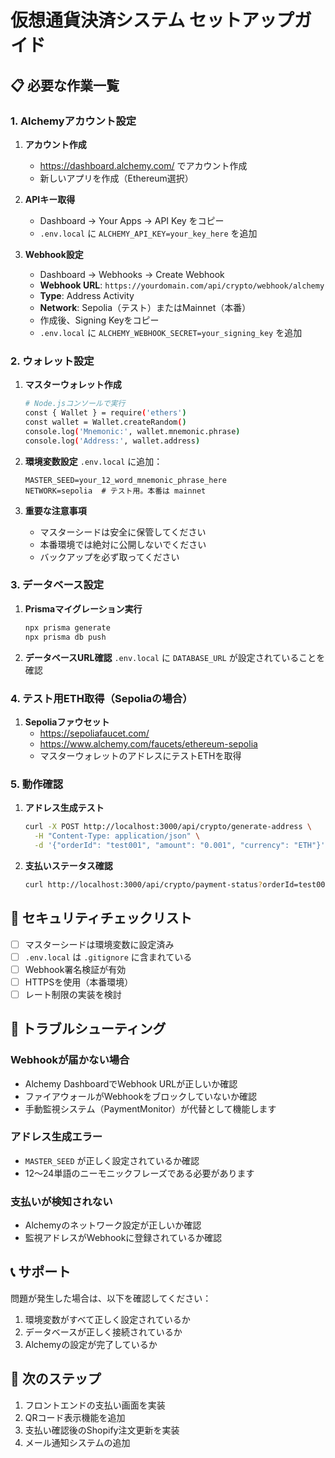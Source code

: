 # 仮想通貨決済システム セットアップガイド

## 📋 必要な作業一覧

### 1. Alchemyアカウント設定

1. **アカウント作成**
   - https://dashboard.alchemy.com/ でアカウント作成
   - 新しいアプリを作成（Ethereum選択）

2. **APIキー取得**
   - Dashboard → Your Apps → API Key をコピー
   - `.env.local` に `ALCHEMY_API_KEY=your_key_here` を追加

3. **Webhook設定**
   - Dashboard → Webhooks → Create Webhook
   - **Webhook URL**: `https://yourdomain.com/api/crypto/webhook/alchemy`
   - **Type**: Address Activity
   - **Network**: Sepolia（テスト）またはMainnet（本番）
   - 作成後、Signing Keyをコピー
   - `.env.local` に `ALCHEMY_WEBHOOK_SECRET=your_signing_key` を追加

### 2. ウォレット設定

1. **マスターウォレット作成**
   ```bash
   # Node.jsコンソールで実行
   const { Wallet } = require('ethers')
   const wallet = Wallet.createRandom()
   console.log('Mnemonic:', wallet.mnemonic.phrase)
   console.log('Address:', wallet.address)
   ```

2. **環境変数設定**
   `.env.local` に追加：
   ```
   MASTER_SEED=your_12_word_mnemonic_phrase_here
   NETWORK=sepolia  # テスト用。本番は mainnet
   ```

3. **重要な注意事項**
   - マスターシードは安全に保管してください
   - 本番環境では絶対に公開しないでください
   - バックアップを必ず取ってください

### 3. データベース設定

1. **Prismaマイグレーション実行**
   ```bash
   npx prisma generate
   npx prisma db push
   ```

2. **データベースURL確認**
   `.env.local` に `DATABASE_URL` が設定されていることを確認

### 4. テスト用ETH取得（Sepoliaの場合）

1. **Sepoliaファウセット**
   - https://sepoliafaucet.com/
   - https://www.alchemy.com/faucets/ethereum-sepolia
   - マスターウォレットのアドレスにテストETHを取得

### 5. 動作確認

1. **アドレス生成テスト**
   ```bash
   curl -X POST http://localhost:3000/api/crypto/generate-address \
     -H "Content-Type: application/json" \
     -d '{"orderId": "test001", "amount": "0.001", "currency": "ETH"}'
   ```

2. **支払いステータス確認**
   ```bash
   curl http://localhost:3000/api/crypto/payment-status?orderId=test001
   ```

## 🔐 セキュリティチェックリスト

- [ ] マスターシードは環境変数に設定済み
- [ ] `.env.local` は `.gitignore` に含まれている
- [ ] Webhook署名検証が有効
- [ ] HTTPSを使用（本番環境）
- [ ] レート制限の実装を検討

## 🚨 トラブルシューティング

### Webhookが届かない場合
- Alchemy DashboardでWebhook URLが正しいか確認
- ファイアウォールがWebhookをブロックしていないか確認
- 手動監視システム（PaymentMonitor）が代替として機能します

### アドレス生成エラー
- `MASTER_SEED` が正しく設定されているか確認
- 12〜24単語のニーモニックフレーズである必要があります

### 支払いが検知されない
- Alchemyのネットワーク設定が正しいか確認
- 監視アドレスがWebhookに登録されているか確認

## 📞 サポート

問題が発生した場合は、以下を確認してください：
1. 環境変数がすべて正しく設定されているか
2. データベースが正しく接続されているか
3. Alchemyの設定が完了しているか

## 🎯 次のステップ

1. フロントエンドの支払い画面を実装
2. QRコード表示機能を追加
3. 支払い確認後のShopify注文更新を実装
4. メール通知システムの追加